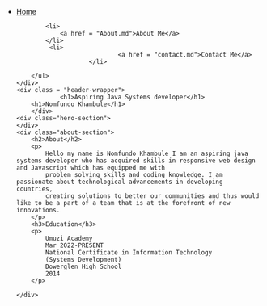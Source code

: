 <head>
	<link rel ="stylesheet" href="homepage.css">
</head>
<body>
	<div class = "navigation-wrapper">
		<ul>
			 <li>
                                <a href = "README.md">Home</a>
			</li>

			<li>
				<a href = "About.md">About Me</a>
			</li>
			 <li>
                                <a href = "contact.md">Contact Me</a>
                        </li>

		</ul>
	</div>
	<div class = "header-wrapper">
                <h1>Aspiring Java Systems developer</h1>
		<h1>Nomfundo Khambule</h1>
        </div>
	<div class="hero-section">
	</div>
	<div class="about-section">
		<h2>About</h2>
		<p>
			Hello my name is Nomfundo Khambule I am an aspiring java systems developer who has acquired skills in responsive web design and Javascript which has equipped me with
			problem solving skills and coding knowledge. I am passionate about technological advancements in developing countries,
			creating solutions to better our communities and thus would like to be a part of a team that is at the forefront of new innovations.
		</p>
		<h3>Education</h3>
		<p>
			Umuzi Academy 
			Mar 2022-PRESENT 
			National Certificate in Information Technology 
			(Systems Development) 
			Dowerglen High School 
			2014
		</p> 

	</div>	

</body>
